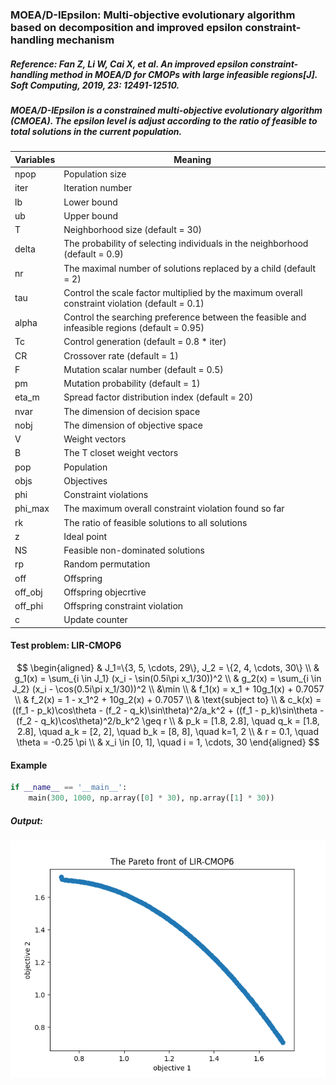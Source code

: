 ### MOEA/D-IEpsilon: Multi-objective evolutionary algorithm based on decomposition and improved epsilon constraint-handling mechanism

##### Reference: Fan Z, Li W, Cai X, et al. An improved epsilon constraint-handling method in MOEA/D for CMOPs with large infeasible regions[J]. Soft Computing, 2019, 23: 12491-12510.

##### MOEA/D-IEpsilon is a constrained multi-objective evolutionary algorithm (CMOEA). The epsilon level is adjust according to the ratio of feasible to total solutions in the current population.

| Variables | Meaning                                                      |
| --------- | ------------------------------------------------------------ |
| npop      | Population size                                              |
| iter      | Iteration number                                             |
| lb        | Lower bound                                                  |
| ub        | Upper bound                                                  |
| T         | Neighborhood size (default = 30)                             |
| delta     | The probability of selecting individuals in the neighborhood (default = 0.9) |
| nr        | The maximal number of solutions replaced by a child (default = 2) |
| tau       | Control the scale factor multiplied by the maximum overall constraint violation (default = 0.1) |
| alpha     | Control the searching preference between the feasible and infeasible regions (default = 0.95) |
| Tc        | Control generation (default = 0.8 * iter)                    |
| CR        | Crossover rate (default = 1)                                 |
| F         | Mutation scalar number (default = 0.5)                       |
| pm        | Mutation probability (default = 1)                           |
| eta_m     | Spread factor distribution index (default = 20)              |
| nvar      | The dimension of decision space                              |
| nobj      | The dimension of objective space                             |
| V         | Weight vectors                                               |
| B         | The T closet weight vectors                                  |
| pop       | Population                                                   |
| objs      | Objectives                                                   |
| phi       | Constraint violations                                        |
| phi_max   | The maximum overall constraint violation found so far        |
| rk        | The ratio of feasible solutions to all solutions             |
| z         | Ideal point                                                  |
| NS        | Feasible non-dominated solutions                             |
| rp        | Random permutation                                           |
| off       | Offspring                                                    |
| off_obj   | Offspring objecrtive                                         |
| off_phi   | Offspring constraint violation                               |
| c         | Update counter                                               |

#### Test problem: LIR-CMOP6

$$
\begin{aligned}
& J_1=\{3, 5, \cdots, 29\}, J_2 = \{2, 4, \cdots, 30\} \\
& g_1(x) = \sum_{i \in J_1} (x_i - \sin(0.5i\pi x_1/30))^2 \\
& g_2(x) = \sum_{i \in J_2} (x_i - \cos(0.5i\pi x_1/30))^2 \\
&\min \\
& f_1(x) = x_1 + 10g_1(x) + 0.7057 \\
& f_2(x) = 1 - x_1^2 + 10g_2(x) + 0.7057 \\
& \text{subject to} \\
& c_k(x) = ((f_1 - p_k)\cos\theta - (f_2 - q_k)\sin\theta)^2/a_k^2 + ((f_1 - p_k)\sin\theta - (f_2 - q_k)\cos\theta)^2/b_k^2 \geq r \\
& p_k = [1.8, 2.8], \quad q_k = [1.8, 2.8], \quad a_k = [2, 2], \quad b_k = [8, 8], \quad k=1, 2 \\
& r = 0.1, \quad \theta = -0.25 \pi \\
& x_i \in [0, 1], \quad i = 1, \cdots, 30
\end{aligned}
$$



#### Example

```python
if __name__ == '__main__':
    main(300, 1000, np.array([0] * 30), np.array([1] * 30))
```

##### Output:

![](https://github.com/Xavier-MaYiMing/MOEA_D-IEpsilon/blob/main/Pareto%20front.png)



